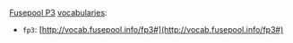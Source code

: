 [Fusepool P3](http://www.fusepool.eu/p3) [vocabularies](http://vocab.fusepool.info):

* `fp3`: [http://vocab.fusepool.info/fp3#](http://vocab.fusepool.info/fp3#)
